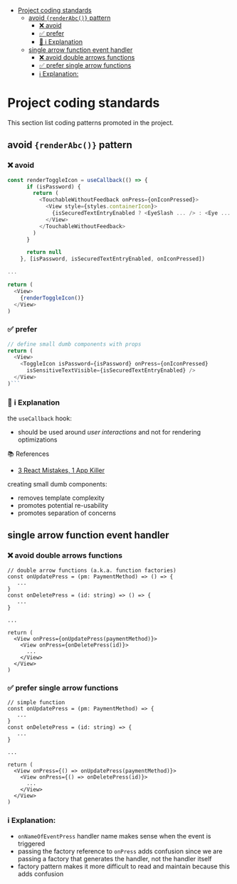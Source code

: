 - [Project coding standards](#project-coding-standards)
  - [avoid `{renderAbc()}` pattern](#avoid-renderabc-pattern)
    - [:x: avoid](#x-avoid)
    - [:white_check_mark: prefer](#white_check_mark-prefer)
    - [:thinking: :information_source: Explanation](#thinking-information_source-explanation)
  - [single arrow function event handler](#single-arrow-function-event-handler)
    - [❌ avoid double arrows functions](#-avoid-double-arrows-functions)
    - [✅ prefer single arrow functions](#-prefer-single-arrow-functions)
    - [ℹ️ Explanation:](#ℹ️-explanation)

# Project coding standards

This section list coding patterns promoted in the project.

## avoid `{renderAbc()}` pattern

### :x: avoid

```typescript
const renderToggleIcon = useCallback(() => {
      if (isPassword) {
        return (
          <TouchableWithoutFeedback onPress={onIconPressed}>
            <View style={styles.containerIcon}>
              {isSecuredTextEntryEnabled ? <EyeSlash ... /> : <Eye ... />}
            </View>
          </TouchableWithoutFeedback>
        )
      }

      return null
    }, [isPassword, isSecuredTextEntryEnabled, onIconPressed])

...

return (
  <View>
    {renderToggleIcon()}
  </View>
)
```

### :white_check_mark: prefer

````typescript
// define small dumb components with props
return (
  <View>
    <ToggleIcon isPassword={isPassword} onPress={onIconPressed}
      isSensitiveTextVisible={isSecuredTextEntryEnabled} />
  </View>
)```
````

### :thinking: :information_source: Explanation

the `useCallback` hook:

- should be used around _user interactions_ and not for rendering optimizations

:books: References

- [3 React Mistakes, 1 App Killer](https://youtube.com/watch?v=QuLfCUh-iwI&si=JofynxnU-J58sA53)

creating small dumb components:

- removes template complexity
- promotes potential re-usability
- promotes separation of concerns

## single arrow function event handler

### ❌ avoid double arrows functions

```tsx
// double arrow functions (a.k.a. function factories)
const onUpdatePress = (pm: PaymentMethod) => () => {
   ...
}
const onDeletePress = (id: string) => () => {
   ...
}

...

return (
  <View onPress={onUpdatePress(paymentMethod)}>
    <View onPress={onDeletePress(id)}>
      ...
    </View>
  </View>
)
```

### ✅ prefer single arrow functions

```tsx
// simple function
const onUpdatePress = (pm: PaymentMethod) => {
   ...
}
const onDeletePress = (id: string) => {
   ...
}

...

return (
  <View onPress={() => onUpdatePress(paymentMethod)}>
    <View onPress={() => onDeletePress(id)}>
      ...
    </View>
  </View>
)
```

### ℹ️ Explanation:

- `onNameOfEventPress` handler name makes sense when the event is triggered
- passing the factory reference to `onPress` adds confusion since we are passing a factory that generates the handler, not the handler itself
- factory pattern makes it more difficult to read and maintain because this adds confusion
